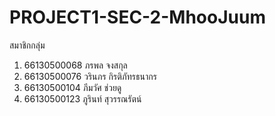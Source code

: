 # PROJECT1-SEC-2-MhooJuum
สมาชิกกลุ่ม
1. 66130500068 ภรพล จงสกุล
2. 66130500076 วรินภร กิรติภัทรธนากร
3. 66130500104 ภีมวัศ ช่วยดู
4. 66130500123 ภูรินท์ สุวรรณรัตน์
